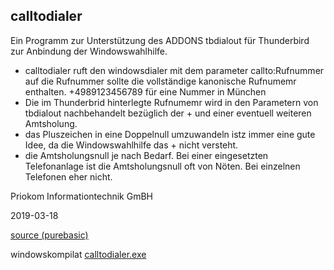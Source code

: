 ## calltodialer  

Ein Programm zur Unterstützung des ADDONS tbdialout für Thunderbird  
zur Anbindung der Windowswahlhilfe.  
- calltodialer ruft den windowsdialer mit dem parameter callto:Rufnummer auf die Rufnummer sollte die vollständige kanonische Rufnumemr enthalten. +4989123456789 für eine Nummer in München
 - Die im Thunderbrid hinterlegte Rufnumemr wird in den Parametern von tbdialout
nachbehandelt bezüglich der + und einer eventuell weiteren Amtsholung.
 - das Pluszeichen in eine Doppelnull umzuwandeln istz immer eine gute Idee, da die Windowswahlhilfe das + nicht versteht.
 - die Amtsholungsnull je nach Bedarf. Bei einer eingesetzten Telefonanlage ist die Amtsholungsnull oft von Nöten. Bei einzelnen Telefonen eher nicht.

Priokom Informationtechnik GmBH

2019-03-18


<a href="/source/calltodialer.pb">source (purebasic)</a>  

windowskompilat <a href="bin/calltodialer.exe">calltodialer.exe</a>

